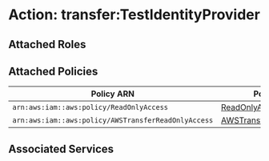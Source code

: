 # Action: transfer:TestIdentityProvider

## Attached Roles

## Attached Policies

| Policy ARN | Policy Name |
|------------|-------------|
| `arn:aws:iam::aws:policy/ReadOnlyAccess` | [ReadOnlyAccess](../policies.md#readonlyaccess) |
| `arn:aws:iam::aws:policy/AWSTransferReadOnlyAccess` | [AWSTransferReadOnlyAccess](../policies.md#awstransferreadonlyaccess) |

## Associated Services

